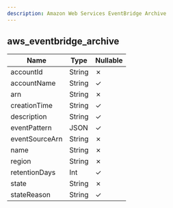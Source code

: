 ```yaml
---
description: Amazon Web Services EventBridge Archive
---
```

aws_eventbridge_archive
-----------------------

| **Name**       | **Type** | **Nullable** |
| -------------- | -------- | ------------ |
| accountId      | String   | &cross;      |
| accountName    | String   | &check;      |
| arn            | String   | &cross;      |
| creationTime   | String   | &check;      |
| description    | String   | &check;      |
| eventPattern   | JSON     | &check;      |
| eventSourceArn | String   | &cross;      |
| name           | String   | &cross;      |
| region         | String   | &cross;      |
| retentionDays  | Int      | &check;      |
| state          | String   | &cross;      |
| stateReason    | String   | &check;      |

